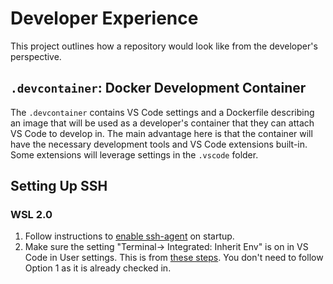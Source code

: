 # Developer Experience
This project outlines how a repository would look like from the developer's perspective.

## `.devcontainer`: Docker Development Container
The `.devcontainer` contains VS Code settings and a Dockerfile describing an image that will be used as a developer's container that they can attach VS Code to develop in. The main advantage here is that the container will have the necessary development tools and VS Code extensions built-in. Some extensions will leverage settings in the `.vscode` folder.

## Setting Up SSH
### WSL 2.0
1. Follow instructions to [enable ssh-agent](https://code.visualstudio.com/docs/remote/containers#_using-ssh-keys) on startup.
2. Make sure the setting "Terminal-> Integrated: Inherit Env" is on in VS Code in User settings. This is from [these steps](https://code.visualstudio.com/docs/remote/containers-advanced#_adding-environment-variables). You don't need to follow Option 1 as it is already checked in.

